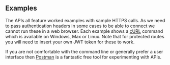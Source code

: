 ## Examples

The APIs all feature worked examples with sample HTTPS calls.  As we need to pass authentication headers in some cases to be able to connect we cannot run these in a web browser.  Each example shows a [cURL](https://curl.haxx.se/docs/manpage.html) command which is available on Windows, Max or Linux.  Note that for protected routes you will need to insert your own JWT token for these to work.

If you are not comfortable with the command line or generally prefer a user interface then [Postman](https://www.getpostman.com/) is a fantastic free tool for experimenting with APIs.